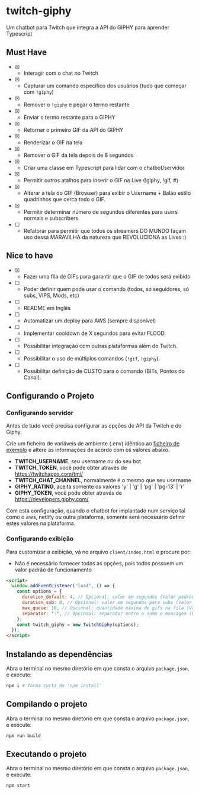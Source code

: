 # twitch-giphy

Um chatbot para Twitch que integra a API do GIPHY para aprender Typescript

## Must Have

- [x] - Interagir com o chat no Twitch
- [x] - Capturar um comando específico dos usuários (tudo que começar com `!giphy`)
- [x] - Remover o `!giphy` e pegar o termo restante
- [x] - Enviar o termo restante para o GIPHY
- [x] - Retornar o primeiro GIF da API do GIPHY
- [x] - Renderizar o GIF na tela
- [x] - Remover o GIF da tela depois de 8 segundos
- [x] - Criar uma classe em Typescript para lidar com o chatbot/servidor
- [x] - Permitir outros atalhos para inserir o GIF na Live (!giphy, !gif, #)
- [x] - Alterar a tela do GIF (Browser) para exibir o Username + Balão estilo quadrinhos que cerca todo o GIF.
- [x] - Permitir determinar número de segundos diferentes para users normais e subscribers.
- [ ] - Refatorar para permitir que todos os streamers DO MUNDO façam uso dessa MARAVILHA da natureza que REVOLUCIONA as Lives :)

## Nice to have

- [x] - Fazer uma fila de GIFs para garantir que o GIF de todos será exibido
- [ ] - Poder definir quem pode usar o comando (todos, só seguidores, só subs, VIPS, Mods, etc)
- [ ] - README em Inglês
- [ ] - Automatizar um deploy para AWS (sempre disponível)
- [ ] - Implementar cooldown de X segundos para evitar FLOOD.
- [ ] - Possibilitar integração com outras plataformas além do Twitch.
- [ ] - Possibilitar o uso de múltiplos comandos (`!gif`, `!giphy`).
- [ ] - Possibilitar definição de CUSTO para o comando (BITs, Pontos do Canal).

## Configurando o Projeto

### Configurando servidor

Antes de tudo você precisa configurar as opções de API da Twitch e do Giphy.

Crie um ficheiro de variáveis de ambiente (.env) idêntico ao [ficheiro de exemplo](.env.example) e altere as informações de acordo com os valores abaixo.

- **TWITCH_USERNAME**, seu username ou do seu bot
- **TWITCH_TOKEN**, você pode obter através de https://twitchapps.com/tmi/
- **TWITCH_CHAT_CHANNEL**, normalmente é o mesmo que seu username
- **GIPHY_RATING**, aceita somente os valores 'y' | 'g' | 'pg' | 'pg-13' | 'r'
- **GIPHY_TOKEN**, você pode obter através de https://developers.giphy.com/

Com esta configuração, quando o chatbot for implantado num serviço tal como o aws, netlify ou outra plataforma, somente será necessário definir estes valores na plataforma.

### Configurando exibição

Para customizar a exibição, vá no arquivo `client/index.html` e procure por:

- Não é necessário fornecer todas as opções, pois todos possuem um valor padrão de funcionamento

```html
<script>
  window.addEventListener("load", () => {
    const options = {
      duration_default: 4, // Opcional: valor em segundos (Valor padrão é 4)
      duration_sub: 8, // Opcional: valor em segundos para subs (Valor padrão é 8)
      max_queue: 10, // Opcional: quantidade máxima de gifs na fila (Valor padrão é 10)
      separator: ":", // Opcional: separador entre o nome e mensagem (Valor padrão é :)
    };
    const twitch_giphy = new TwitchGiphy(options);
  });
</script>
```

## Instalando as dependências

Abra o terminal no mesmo diretório em que consta o arquivo `package.json`, e execute:

```bash
npm i # forma curta de 'npm install'
```

## Compilando o projeto

Abra o terminal no mesmo diretório em que consta o arquivo `package.json`, e execute:

```bash
npm run build
```

## Executando o projeto

Abra o terminal no mesmo diretório em que consta o arquivo `package.json`, e execute:

```bash
npm start
```
